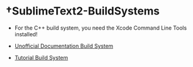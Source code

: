 †SublimeText2-BuildSystems
=========================

* For the C++ build system, you need the Xcode Command Line Tools installed!

* [Unofficial Documentation Build System](http://docs.sublimetext.info/en/latest/reference/build_systems.html)
* [Tutorial Build System](http://addyosmani.com/blog/custom-sublime-text-build-systems-for-popular-tools-and-languages/)